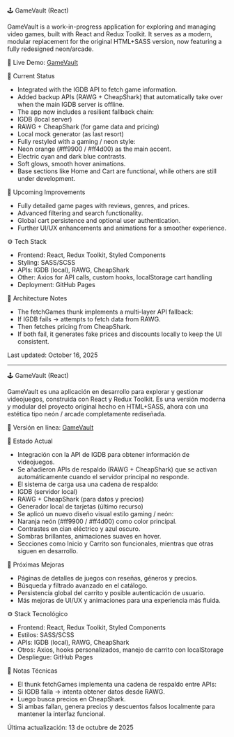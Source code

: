 🕹️ GameVault (React)

GameVault is a work-in-progress application for exploring and managing video games, built with React and Redux Toolkit.
It serves as a modern, modular replacement for the original HTML+SASS version, now featuring a fully redesigned neon/arcade.

🔗 Live Demo: [GameVault](https://alex0-8.github.io/Game_Vault_V2/)

🔹 Current Status

- Integrated with the IGDB API to fetch game information.
- Added backup APIs (RAWG + CheapShark) that automatically take over when the main IGDB server is offline.
- The app now includes a resilient fallback chain:
- IGDB (local server)
- RAWG + CheapShark (for game data and pricing)
- Local mock generator (as last resort)
- Fully restyled with a gaming / neon style:
- Neon orange (#ff9900 / #ff4d00) as the main accent.
- Electric cyan and dark blue contrasts.
- Soft glows, smooth hover animations.
- Base sections like Home and Cart are functional, while others are still under development.

🚧 Upcoming Improvements

- Fully detailed game pages with reviews, genres, and prices.
- Advanced filtering and search functionality.
- Global cart persistence and optional user authentication.
- Further UI/UX enhancements and animations for a smoother experience.

⚙️ Tech Stack

- Frontend: React, Redux Toolkit, Styled Components
- Styling: SASS/SCSS
- APIs: IGDB (local), RAWG, CheapShark
- Other: Axios for API calls, custom hooks, localStorage cart handling
- Deployment: GitHub Pages

🧩 Architecture Notes

- The fetchGames thunk implements a multi-layer API fallback:
- If IGDB fails → attempts to fetch data from RAWG.
- Then fetches pricing from CheapShark.
- If both fail, it generates fake prices and discounts locally to keep the UI consistent.

Last updated: October 16, 2025

--------------------------------------------------------------------------------------------

🕹️ GameVault (React)

GameVault es una aplicación en desarrollo para explorar y gestionar videojuegos, construida con React y Redux Toolkit.
Es una versión moderna y modular del proyecto original hecho en HTML+SASS, ahora con una estética tipo neón / arcade completamente rediseñada.

🔗 Versión en línea: [GameVault](https://alex0-8.github.io/Game_Vault_V2/)

🔹 Estado Actual

- Integración con la API de IGDB para obtener información de videojuegos.
- Se añadieron APIs de respaldo (RAWG + CheapShark) que se activan automáticamente cuando el servidor principal no responde.
- El sistema de carga usa una cadena de respaldo:
- IGDB (servidor local)
- RAWG + CheapShark (para datos y precios)
- Generador local de tarjetas (último recurso)
- Se aplicó un nuevo diseño visual estilo gaming / neón:
- Naranja neón (#ff9900 / #ff4d00) como color principal.
- Contrastes en cian eléctrico y azul oscuro.
- Sombras brillantes, animaciones suaves en hover.
- Secciones como Inicio y Carrito son funcionales, mientras que otras siguen en desarrollo.

🚧 Próximas Mejoras

- Páginas de detalles de juegos con reseñas, géneros y precios.
- Búsqueda y filtrado avanzado en el catálogo.
- Persistencia global del carrito y posible autenticación de usuario.
- Más mejoras de UI/UX y animaciones para una experiencia más fluida.

⚙️ Stack Tecnológico

- Frontend: React, Redux Toolkit, Styled Components
- Estilos: SASS/SCSS
- APIs: IGDB (local), RAWG, CheapShark
- Otros: Axios, hooks personalizados, manejo de carrito con localStorage
- Despliegue: GitHub Pages

🧩 Notas Técnicas

- El thunk fetchGames implementa una cadena de respaldo entre APIs:
- Si IGDB falla → intenta obtener datos desde RAWG.
- Luego busca precios en CheapShark.
- Si ambas fallan, genera precios y descuentos falsos localmente para mantener la interfaz funcional.

Última actualización: 13 de octubre de 2025
